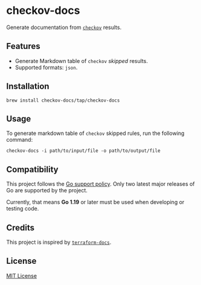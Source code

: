 # checkov-docs

Generate documentation from [`checkov`](https://github.com/bridgecrewio/checkov) results.

## Features

- Generate Markdown table of `checkov` *skipped* results.
- Supported formats: `json`.

## Installation

```console
brew install checkov-docs/tap/checkov-docs
```

## Usage

To generate markdown table of `checkov` skipped rules, run the following command:

```console
checkov-docs -i path/to/input/file -o path/to/output/file
```

## Compatibility

This project follows the [Go support policy](https://go.dev/doc/devel/release#policy). Only two latest major releases of Go are supported by the project.

Currently, that means **Go 1.19** or later must be used when developing or testing code.

## Credits

This project is inspired by [`terraform-docs`](https://github.com/terraform-docs/terraform-docs/tree/master).

## License

[MIT License](./LICENSE)
